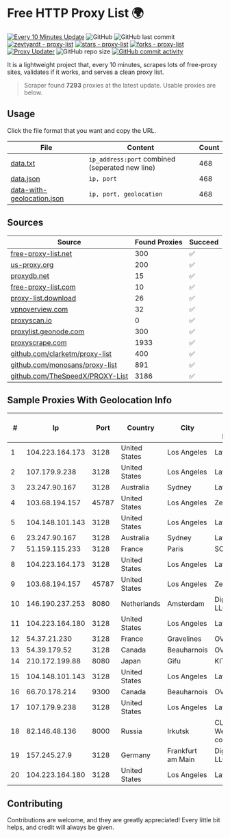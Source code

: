 
# Free HTTP Proxy List 🌍

[![Every 10 Minutes Update](https://github.com/mertguvencli/http-proxy-list/actions/workflows/main.yml/badge.svg?branch=main)](https://github.com/mertguvencli/http-proxy-list/actions/workflows/main.yml)
![GitHub](https://img.shields.io/github/license/mertguvencli/http-proxy-list)
![GitHub last commit](https://img.shields.io/github/last-commit/mertguvencli/http-proxy-list)
[![zevtyardt - proxy-list](https://img.shields.io/static/v1?label=zevtyardt&message=proxy-list&color=blue&logo=github)](https://github.com/zevtyardt/proxy-list "Go to GitHub repo")
[![stars - proxy-list](https://img.shields.io/github/stars/zevtyardt/proxy-list?style=social)](https://github.com/zevtyardt/proxy-list)
[![forks - proxy-list](https://img.shields.io/github/forks/zevtyardt/proxy-list?style=social)](https://github.com/zevtyardt/proxy-list)
[![Proxy Updater](https://github.com/zevtyardt/proxy-list/workflows/Proxy%20Updater/badge.svg)](https://github.com/zevtyardt/proxy-list/actions?query=workflow:"Proxy+Updater")
![GitHub repo size](https://img.shields.io/github/repo-size/zevtyardt/proxy-list)
[![GitHub commit activity](https://img.shields.io/github/commit-activity/m/zevtyardt/proxy-list?logo=commits)](https://github.com/zevtyardt/proxy-list/commits/main)

It is a lightweight project that, every 10 minutes, scrapes lots of free-proxy sites, validates if it works, and serves a clean proxy list.

> Scraper found **7293** proxies at the latest update. Usable proxies are below.

## Usage

Click the file format that you want and copy the URL.

|File|Content|Count|
|----|-------|-----|
|[data.txt](https://raw.githubusercontent.com/mertguvencli/http-proxy-list/main/proxy-list/data.txt)|`ip_address:port` combined (seperated new line)|468|
|[data.json](https://raw.githubusercontent.com/mertguvencli/http-proxy-list/main/proxy-list/data.json)|`ip, port`|468|
|[data-with-geolocation.json](https://raw.githubusercontent.com/mertguvencli/http-proxy-list/main/proxy-list/data-with-geolocation.json)|`ip, port, geolocation`|468|

## Sources

|Source|Found Proxies|Succeed|
|------|-------------|-------|
|[free-proxy-list.net](https://free-proxy-list.net)|300|✅|
|[us-proxy.org](https://www.us-proxy.org)|200|✅|
|[proxydb.net](http://proxydb.net)|15|✅|
|[free-proxy-list.com](https://free-proxy-list.com/?page=&port=&type%5B%5D=http&type%5B%5D=https&up_time=0&search=Search)|10|✅|
|[proxy-list.download](https://www.proxy-list.download/HTTP)|26|✅|
|[vpnoverview.com](https://vpnoverview.com/privacy/anonymous-browsing/free-proxy-servers)|32|✅|
|[proxyscan.io](https://www.proxyscan.io)|0|✅|
|[proxylist.geonode.com](https://proxylist.geonode.com/api/proxy-list?limit=300&page=1&sort_by=lastChecked&sort_type=desc&protocols=http,https)|300|✅|
|[proxyscrape.com](https://api.proxyscrape.com/v2/?request=displayproxies&protocol=http&timeout=10000&country=all&ssl=all&anonymity=all)|1933|✅|
|[github.com/clarketm/proxy-list](https://raw.githubusercontent.com/clarketm/proxy-list/master/proxy-list-raw.txt)|400|✅|
|[github.com/monosans/proxy-list](https://raw.githubusercontent.com/monosans/proxy-list/main/proxies/http.txt)|891|✅|
|[github.com/TheSpeedX/PROXY-List](https://raw.githubusercontent.com/TheSpeedX/PROXY-List/master/http.txt)|3186|✅|


## Sample Proxies With Geolocation Info

|#|Ip|Port|Country|City|Internet Service Provider|
|-|--|----|-------|----|-------------------------|
|1|104.223.164.173|3128|United States|Los Angeles|LayerHost|
|2|107.179.9.238|3128|United States|Los Angeles|LayerHost|
|3|23.247.90.167|3128|Australia|Sydney|LayerHost|
|4|103.68.194.157|45787|United States|Los Angeles|Zenlayer Inc|
|5|104.148.101.143|3128|United States|Los Angeles|LayerHost|
|6|23.247.90.167|3128|Australia|Sydney|LayerHost|
|7|51.159.115.233|3128|France|Paris|SCALEWAY|
|8|104.223.164.173|3128|United States|Los Angeles|LayerHost|
|9|103.68.194.157|45787|United States|Los Angeles|Zenlayer Inc|
|10|146.190.237.253|8080|Netherlands|Amsterdam|DigitalOcean, LLC|
|11|104.223.164.180|3128|United States|Los Angeles|LayerHost|
|12|54.37.21.230|3128|France|Gravelines|OVH SAS|
|13|54.39.179.52|3128|Canada|Beauharnois|OVH SAS|
|14|210.172.199.88|8080|Japan|Gifu|KITAGATA|
|15|104.148.101.143|3128|United States|Los Angeles|LayerHost|
|16|66.70.178.214|9300|Canada|Beauharnois|OVH SAS|
|17|107.179.9.238|3128|United States|Los Angeles|LayerHost|
|18|82.146.48.136|8000|Russia|Irkutsk|CLOUD WebDC collocation|
|19|157.245.27.9|3128|Germany|Frankfurt am Main|DigitalOcean, LLC|
|20|104.223.164.180|3128|United States|Los Angeles|LayerHost|



## Contributing

Contributions are welcome, and they are greatly appreciated! Every
little bit helps, and credit will always be given.

